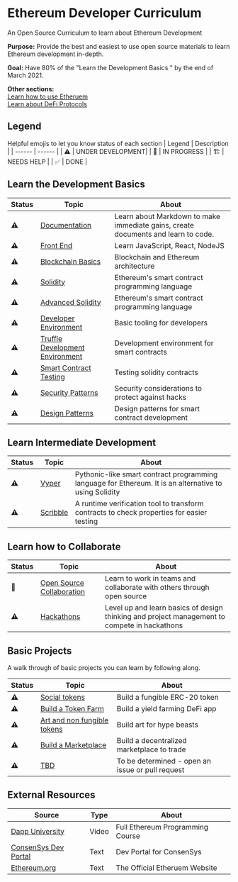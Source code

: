 # Ethereum Developer Curriculum

An Open Source Curriculum to learn about Ethereum Development

**Purpose:** Provide the best and easiest to use open source materials to learn Ethereum development in-depth.

**Goal:** Have 80% of the "Learn the Development Basics " by the end of March 2021.

**Other sections:**\
[Learn how to use Etheruem](./use_ethereum.md) \
[Learn about DeFi Protocols](./protocols.md)

## Legend

Helpful emojis to let you know status of each section
| Legend | Description |
| ------ | ------ |
| ⚠️                     | UNDER DEVELOPMENT|
| 👷                    | IN PROGRESS      |
| 🏗️                    | NEEDS HELP       |
| ✅                    | DONE             |

## Learn the Development Basics

| Status | Topic | About |
| ------ | ------ | ------ |
|⚠️| [Documentation](documentation.md) |Learn about Markdown to make immediate gains, create documents and learn to code.|
|⚠️| [Front End](front_end.md) |Learn JavaScript, React, NodeJS|
|⚠️| [Blockchain Basics](blockchain_basics.md) |Blockchain and Ethereum architecture|
|⚠️| [Solidity](solidity.md) |Ethereum's smart contract programming language |
|⚠️| [Advanced Solidity](advanced_solidity.md) |Ethereum's smart contract programming language |
|⚠️| [Developer Environment](developer_environment.md) |Basic tooling for developers|
|⚠️| [Truffle Development Environment](truffle_development_environment.md) |Development environment for smart contracts|
|⚠️| [Smart Contract Testing](smart_contract_testing.md) |Testing solidity contracts|
|⚠️| [Security Patterns](security_patterns.md) |Security considerations to protect against hacks|
|⚠️| [Design Patterns](design_patterns.md) |Design patterns for smart contract development|

## Learn Intermediate Development 

| Status | Topic | About |
| ------ | ------ | ------ |
|⚠️| [Vyper](vyper.md) | Pythonic-like smart contract programming language for Ethereum. It is an alternative to using Solidity |
|⚠️| [Scribble](vyper.md) | A runtime verification tool to transform contracts to check properties for easier testing |

## Learn how to Collaborate

| Status | Topic | About |
| ------ | ------ | ------ |
|👷| [Open Source Collaboration](open_source.md) | Learn to work in teams and collaborate with others through open source |
|⚠️| [Hackathons](hackathonss.md) | Level up and learn basics of design thinking and project management to compete in hackathons |

## Basic Projects

A walk through of basic projects you can learn by following along.

| Status | Topic | About |
| ------ | ------ | ------ |
|⚠️| [Social tokens](social_tokens.md) | Build a fungible ERC-20 token |
|⚠️| [Build a Token Farm](build_a_token_farm.md) | Build a yield farming DeFi app|
|⚠️| [Art and non fungible tokens](art_and_non_fungible_tokens.md) | Build art for hype beasts |
|⚠️| [Build a Marketplace](build_a_marketplace.md) | Build a decentralized marketplace to trade|
|⚠️| [TBD]() | To be determined - open an issue or pull request |

## External Resources
| Source | Type | About |
| ------ | ------ | ------ |
| [Dapp University](https://www.youtube.com/watch?v=XLahq4qyors) | Video |Full Ethereum Programming Course |
| [ConsenSys Dev Portal](https://consensys.net/developers/) | Text | Dev Portal for ConsenSys |
| [Ethereum.org](https://ethereum.org/en/) | Text | The Official Etheruem Website |
